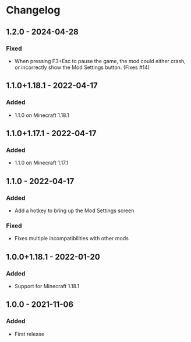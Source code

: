 # Changelog

## 1.2.0 - 2024-04-28

### Fixed

- When pressing F3+Esc to pause the game, the mod could either crash, or
  incorrectly show the Mod Settings button. (Fixes #14)

## 1.1.0+1.18.1 - 2022-04-17

### Added

- 1.1.0 on Minecraft 1.18.1

## 1.1.0+1.17.1 - 2022-04-17

### Added

- 1.1.0 on Minecraft 1.17.1

## 1.1.0 - 2022-04-17

### Added

- Add a hotkey to bring up the Mod Settings screen

### Fixed

- Fixes multiple incompatibilities with other mods

## 1.0.0+1.18.1 - 2022-01-20

### Added

- Support for Minecraft 1.18.1

## 1.0.0 - 2021-11-06

### Added

- First release
